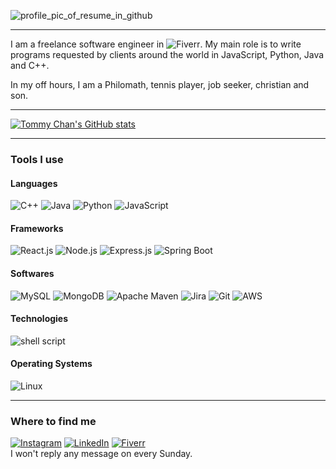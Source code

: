 ![profile_pic_of_resume_in_github](https://user-images.githubusercontent.com/66003316/204924036-5c3bcb43-52ad-4d38-ae40-e10fd0ef5193.png)
***
I am a freelance software engineer in ![Fiverr](https://www.fiverr.com/tommy__chan?public_mode=true). My main role is to write programs requested by clients around the world in JavaScript, Python, Java and C++.</br>

In my off hours, I am a Philomath, tennis player, job seeker, christian and son.</br>

***
[![Tommy Chan's GitHub stats](https://github-readme-stats.vercel.app/api?username=tommy-khc)](https://github.com/anuraghazra/github-readme-stats)
***
### Tools I use
#### Languages</br>
![C++](https://img.shields.io/badge/C%2B%2B-00599C?style=for-the-badge&logo=c%2B%2B&logoColor=white)
![Java](https://img.shields.io/badge/java-%23ED8B00.svg?style=for-the-badge&logo=java&logoColor=white)
![Python](https://img.shields.io/badge/Python-FFD43B?style=for-the-badge&logo=python&logoColor=blue)
![JavaScript](https://img.shields.io/badge/JavaScript-323330?style=for-the-badge&logo=javascript&logoColor=F7DF1E)</br>
#### Frameworks</br>
![React.js](https://img.shields.io/badge/React-20232A?style=for-the-badge&logo=react&logoColor=61DAFB)
![Node.js](https://img.shields.io/badge/node.js-6DA55F?style=for-the-badge&logo=node.js&logoColor=white)
![Express.js](https://img.shields.io/badge/express.js-%23404d59.svg?style=for-the-badge&logo=express&logoColor=%2361DAFB)
![Spring Boot](https://img.shields.io/badge/Spring_Boot-F2F4F9?style=for-the-badge&logo=spring-boot)</br>
#### Softwares</br>
![MySQL](https://img.shields.io/badge/MySQL-005C84?style=for-the-badge&logo=mysql&logoColor=white)
![MongoDB](https://img.shields.io/badge/MongoDB-4EA94B?style=for-the-badge&logo=mongodb&logoColor=white)
![Apache Maven](https://img.shields.io/badge/Apache%20Maven-C71A36?style=for-the-badge&logo=Apache%20Maven&logoColor=white)
![Jira](https://img.shields.io/badge/Jira-0052CC?style=for-the-badge&logo=Jira&logoColor=white)
![Git](https://img.shields.io/badge/GIT-E44C30?style=for-the-badge&logo=git&logoColor=white)
![AWS](https://img.shields.io/badge/Amazon_AWS-FF9900?style=for-the-badge&logo=amazonaws&logoColor=white)</br>
#### Technologies</br>
![shell script](https://img.shields.io/badge/Shell_Script-121011?style=for-the-badge&logo=gnu-bash&logoColor=white)</br>
#### Operating Systems</br>
![Linux](https://img.shields.io/badge/Linux-FCC624?style=for-the-badge&logo=linux&logoColor=black)</br>
***
### Where to find me
[![Instagram](https://img.shields.io/badge/Instagram-E4405F?style=for-the-badge&logo=instagram&logoColor=white)](https://www.instagram.com/tommy.chan.hihi/)
[![LinkedIn](https://img.shields.io/badge/LinkedIn-0077B5?style=for-the-badge&logo=linkedin&logoColor=white)](https://www.linkedin.com/in/tommy--chan/)
[![Fiverr](https://img.shields.io/badge/fiverr-1DBF73?style=for-the-badge&logo=fiverr&logoColor=white)](https://www.fiverr.com/tommy__chan?public_mode=true)</br>
I won't reply any message on every Sunday.
